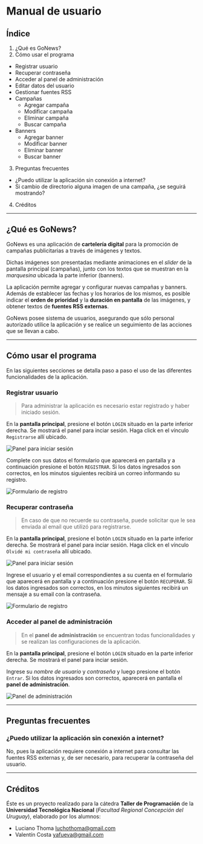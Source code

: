 Manual de usuario
=================

## Índice

1. ¿Qué es GoNews?
2. Cómo usar el programa
  * Registrar usuario
  * Recuperar contraseña
  * Acceder al panel de administración
  * Editar datos del usuario
  * Gestionar fuentes RSS
  * Campañas
    - Agregar campaña
    - Modificar campaña
    - Eliminar campaña
    - Buscar campaña
  * Banners
    - Agregar banner
    - Modificar banner
    - Eliminar banner
    - Buscar banner
3. Preguntas frecuentes
  * ¿Puedo utilizar la aplicación sin conexión a internet?
  * Si cambio de directorio alguna imagen de una campaña, ¿se seguirá mostrando?
4. Créditos

---

## ¿Qué es GoNews?

GoNews es una aplicación de **cartelería digital** para la promoción de campañas publicitarias a través de imágenes y textos.

Dichas imágenes son presentadas mediante animaciones en el *slider* de la pantalla principal (campañas), junto con los textos que se muestran en la *marquesina* ubicada la parte inferior (banners).

La aplicación permite agregar y configurar nuevas campañas y banners. Además de establecer las fechas y los horarios de los mismos, es posible indicar el **orden de prioridad** y la **duración en pantalla** de las imágenes, y obtener textos de **fuentes RSS externas**.

GoNews posee sistema de usuarios, asegurando que sólo personal autorizado utilice la aplicación y se realice un seguimiento de las acciones que se llevan a cabo.

---

## Cómo usar el programa

En las siguientes secciones se detalla paso a paso el uso de las diferentes funcionalidades de la aplicación.

### Registrar usuario

> Para administrar la aplicación es necesario estar registrado y haber iniciado sesión.

En la **pantalla principal**, presione el botón `LOGIN` situado en la parte inferior derecha. Se mostrará el panel para inciar sesión. Haga click en el vínculo `Registrarse` allí ubicado.

![Panel para iniciar sesión](/imagenes/panel_login.jpg)

Complete con sus datos el formulario que aparecerá en pantalla y a continuación presione el botón `REGISTRAR`. Si los datos ingresados son correctos, en los minutos siguientes recibirá un correo informando su registro.

![Formulario de registro](/imagenes/form_registrarse.jpg)

### Recuperar contraseña

> En caso de que no recuerde su contraseña, puede solicitar que le sea enviada al email que utilizó para registrarse.

En la **pantalla principal**, presione el botón `LOGIN` situado en la parte inferior derecha. Se mostrará el panel para inciar sesión. Haga click en el vínculo `Olvidé mi contraseña` allí ubicado.

![Panel para iniciar sesión](/imagenes/panel_login.jpg)

Ingrese el usuario y el email correspondientes a su cuenta en el formulario que aparecerá en pantalla y a continuación presione el botón `RECUPERAR`. Si los datos ingresados son correctos, en los minutos siguientes recibirá un mensaje a su email con la contraseña.

![Formulario de registro](/imagenes/form_olvidecontraseña.jpg)

### Acceder al panel de administración

> En el **panel de administración** se encuentran todas funcionalidades y se realizan las configuraciones de la aplicación.

En la **pantalla principal**, presione el botón `LOGIN` situado en la parte inferior derecha. Se mostrará el panel para inciar sesión.

Ingrese su *nombre de usuario* y *contraseña* y luego presione el botón `Entrar`. Si los datos ingresados son correctos, aparecerá en pantalla el **panel de administración**.

![Panel de administración](/imagenes/form_administrar.jpg)




---

## Preguntas frecuentes

### ¿Puedo utilizar la aplicación sin conexión a internet?

No, pues la aplicación requiere conexión a internet para consultar las fuentes RSS externas y, de ser necesario, para recuperar la contraseña del usuario.

---

## Créditos

Éste es un proyecto realizado para la cátedra **Taller de Programación** de la **Universidad Tecnológica Nacional** (*Facultad Regional Concepción del Uruguay*), elaborado por los alumnos:
+ Luciano Thoma <luchothoma@gmail.com>
+ Valentín Costa <yafueva@gmail.com>
